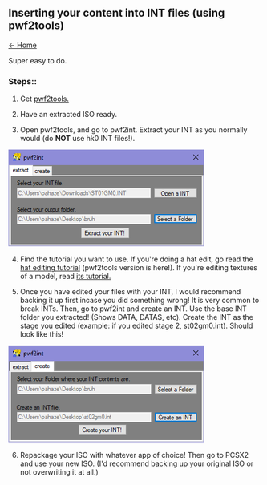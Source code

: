## Inserting your content into INT files (using pwf2tools)

[← Home](https://ptrguide.github.io)

Super easy to do. 

### Steps::

1. Get [pwf2tools.](https://github.com/pahaze/pwf2tools-cs/releases)

2. Have an extracted ISO ready.

3. Open pwf2tools, and go to pwf2int. Extract your INT as you normally would (do **NOT**  use hk0 INT files!).

![pwf2inte](./img/pwf2ext.png)

4. Find the tutorial you want to use. If you're doing a hat edit, go read the [hat editing tutorial](https://ptrguide.github.io/hat-editing) (pwf2tools version is here!). If you're editing textures of a model, read [its tutorial.](https://ptrguide.github.io/edit-textures-of-models) 

5. Once you have edited your files with your INT, I would recommend backing it up first incase you did something wrong! It is very common to break INTs. Then, go to pwf2int and create an INT. Use the base INT folder you extracted! (Shows DATA, DATAS, etc). Create the INT as the stage you edited (example: if you edited stage 2, st02gm0.int). Should look like this!

![pwf2intc](./img/pwf2create.png)

6. Repackage your ISO with whatever app of choice! Then go to PCSX2 and use your new ISO. (I'd recommend backing up your original ISO or not overwriting it at all.)
